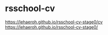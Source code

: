 # rsschool-cv
https://lehaeroh.github.io/rsschool-cv-stage0/cv
https://lehaeroh.github.io/rsschool-cv-stage0/
